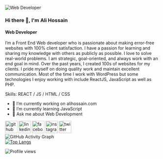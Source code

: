 ![Web Developer](https://scontent-sin6-2.xx.fbcdn.net/v/t1.6435-9/p320x320/240704200_4392262927498197_11853421706181726_n.jpg?_nc_cat=108&ccb=1-5&_nc_sid=e3f864&_nc_ohc=NGeEp8XvOgoAX-EXn1p&_nc_ht=scontent-sin6-2.xx&oh=c58a18e065718932757ca8998306d5e3&oe=614B8CC7)

### Hi there 👋, I'm Ali Hossain
#### Web Developer


I’m a Front End Web developer who is passionate about making error-free websites with 100% client satisfaction. I have a passion for learning and sharing my knowledge with others as publicly as possible. I love to solve real-world problems. I am strategic, goal-oriented, and always work with an end goal in mind. Over the past years, I created 100s of websites for my clients. I pride myself on doing quality work and maintain excellent communication. Most of the time I work with WordPress but some technologies I enjoy working with include ReactJS, JavaScript as well as PHP. 

Skills: REACT / JS / HTML / CSS

- 🔭 I’m currently working on alihossain.com 
- 🌱 I’m currently learning JavaScript 
- 💬 Ask me about Web Development 


[<img src='https://cdn.jsdelivr.net/npm/simple-icons@3.0.1/icons/github.svg' alt='github' height='40'>](https://github.com/shovoalways)  [<img src='https://cdn.jsdelivr.net/npm/simple-icons@3.0.1/icons/linkedin.svg' alt='linkedin' height='40'>](https://www.linkedin.com/in/shovoalways/)  [<img src='https://cdn.jsdelivr.net/npm/simple-icons@3.0.1/icons/facebook.svg' alt='facebook' height='40'>](https://www.facebook.com/shovoalways)  [<img src='https://cdn.jsdelivr.net/npm/simple-icons@3.0.1/icons/instagram.svg' alt='instagram' height='40'>](https://www.instagram.com/shovoalways/)  [<img src='https://cdn.jsdelivr.net/npm/simple-icons@3.0.1/icons/twitter.svg' alt='twitter' height='40'>](https://twitter.com/shovoalways)  
![GitHub Activity Graph](https://activity-graph.herokuapp.com/graph?username=shovoalways)  
[![Top Langs](https://github-readme-stats.vercel.app/api/top-langs/?username=shovoalways)](https://github.com/anuraghazra/github-readme-stats)





![Profile views](https://gpvc.arturio.dev/shovoalways)  
